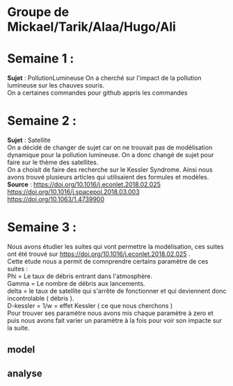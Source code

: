 # Groupe de Mickael/Tarik/Alaa/Hugo/Ali
# Semaine 1 : 
**Sujet** : PollutionLumineuse 
On a cherché sur l'impact de la pollution lumineuse sur les chauves souris.  
On a certaines commandes pour github appris les commandes  
# Semaine 2 : 
**Sujet** : Satellite  
On a décidé de changer de sujet car on ne trouvait pas de modélisation dynamique pour la pollution lumineuse. On a donc changé de sujet pour faire sur le thème des satellites.  
On a choisit de faire des recherche sur le Kessler Syndrome. Ainsi nous avons trouvé plusieurs articles qui utilisaient des formules et modèles.  
**Source** : https://doi.org/10.1016/j.econlet.2018.02.025  
             https://doi.org/10.1016/j.spacepol.2018.03.003  
             https://doi.org/10.1063/1.4739900  
# Semaine 3 :
Nous avons étudier les suites qui vont permettre la modélisation, ces suites ont été trouvé sur https://doi.org/10.1016/j.econlet.2018.02.025 .  
Cette étude nous a permit de comnprendre certains paramètre de ces suites :  
  Phi = Le taux de débris entrant dans l'atmosphère.  
  Gamma = Le nombre de débris aux lancements.  
  delta = le taux de satellite qui s'arrête de fonctionner et qui deviennent donc incontrolable ( débris ).  
  D-kessler = 1/w = effet Kessler ( ce que nous cherchons )  
  Pour trouver ses paramètre nous avons mis chaque paramètre à zero et puis nous avons fait varier un paramètre à la fois pour voir son impacte sur la suite.  
## model 
## analyse
